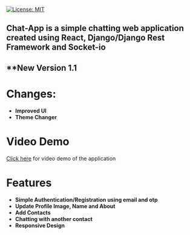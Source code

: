 [![License: MIT](https://img.shields.io/badge/License-MIT-yellow.svg)](https://opensource.org/licenses/MIT)

## **Chat-App is a simple chatting web application created using React, Django/Django Rest Framework and Socket-io**
## **New Version 1.1
# Changes:
* **Improved UI**
* **Theme Changer**

# Video Demo
[Click here](https://youtu.be/vg6AfanZNb0) for video demo of the application

# Features


* **Simple Authentication/Registration using email and otp**
* **Update Profile Image, Name and About**
* **Add Contacts**
* **Chatting with another contact**
* **Responsive Design**